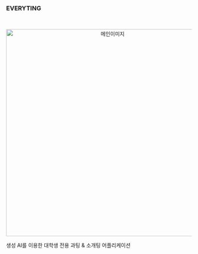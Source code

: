### EVERYTING

<br>

<p align="center">
<img width="562" alt="메인이미지" src="https://github.com/YGwan/every-ting/assets/50222603/23218f55-3c2b-4901-932b-24ead92f723f">
</p>

생성 AI를 이용한 대학생 전용 과팅 & 소개팅 어플리케이션


